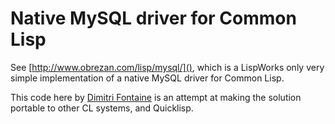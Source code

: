 # Native MySQL driver for Common Lisp

See [http://www.obrezan.com/lisp/mysql/](), which is a LispWorks only very
simple implementation of a native MySQL driver for Common Lisp.

This code here by [Dimitri Fontaine](http://tapoueh.org/) is an attempt at
making the solution portable to other CL systems, and Quicklisp.

